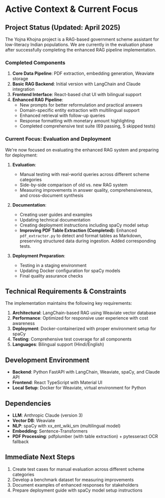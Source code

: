 # Active Context & Current Focus

## Project Status (Updated: April 2025)

The Yojna Khojna project is a RAG-based government scheme assistant for low-literacy Indian populations. We are currently in the evaluation phase after successfully completing the enhanced RAG pipeline implementation.

### Completed Components

1. **Core Data Pipeline**: PDF extraction, embedding generation, Weaviate storage
2. **Basic RAG Backend**: Initial version with LangChain and Claude integration
3. **Frontend Interface**: React-based chat UI with bilingual support
4. **Enhanced RAG Pipeline**: 
   - New prompts for better reformulation and practical answers
   - Domain-specific entity extraction with multilingual support
   - Enhanced retrieval with follow-up queries
   - Response formatting with monetary amount highlighting
   - Completed comprehensive test suite (69 passing, 5 skipped tests)

### Current Focus: Evaluation and Deployment

We're now focused on evaluating the enhanced RAG system and preparing for deployment:

1. **Evaluation**:
   - Manual testing with real-world queries across different scheme categories
   - Side-by-side comparison of old vs. new RAG system
   - Measuring improvements in answer quality, comprehensiveness, and cross-document synthesis

2. **Documentation**:
   - Creating user guides and examples
   - Updating technical documentation
   - Creating deployment instructions including spaCy model setup
   - **Improving PDF Table Extraction (Completed):** Enhanced `pdf_extractor.py` to detect and format tables as Markdown, preserving structured data during ingestion. Added corresponding tests.

3. **Deployment Preparation**:
   - Testing in a staging environment
   - Updating Docker configuration for spaCy models
   - Final quality assurance checks

## Technical Requirements & Constraints

The implementation maintains the following key requirements:

1. **Architectural**: LangChain-based RAG using Weaviate vector database
2. **Performance**: Optimized for responsive user experience with cost awareness
3. **Deployment**: Docker-containerized with proper environment setup for spaCy
4. **Testing**: Comprehensive test coverage for all components
5. **Languages**: Bilingual support (Hindi/English)

## Development Environment

- **Backend**: Python FastAPI with LangChain, Weaviate, spaCy, and Claude API
- **Frontend**: React TypeScript with Material UI
- **Local Setup**: Docker for Weaviate, virtual environment for Python

## Dependencies

- **LLM**: Anthropic Claude (version 3)
- **Vector DB**: Weaviate
- **NLP**: spaCy with xx_ent_wiki_sm (multilingual model)
- **Embedding**: Sentence-Transformers
- **PDF Processing**: pdfplumber (with table extraction) + pytesseract OCR fallback

## Immediate Next Steps

1. Create test cases for manual evaluation across different scheme categories
2. Develop a benchmark dataset for measuring improvements
3. Document examples of enhanced responses for stakeholders
4. Prepare deployment guide with spaCy model setup instructions
